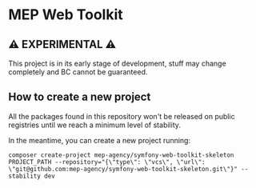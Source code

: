 # MEP Web Toolkit

## :warning: EXPERIMENTAL :warning:

This project is in its early stage of development, stuff may change completely
and BC cannot be guaranteed.

## How to create a new project

All the packages found in this repository won't be released on public
registries until we reach a minimum level of stability.

In the meantime, you can create a new project running:
```shell
composer create-project mep-agency/symfony-web-toolkit-skeleton PROJECT_PATH --repository="{\"type\": \"vcs\", \"url\": \"git@github.com:mep-agency/symfony-web-toolkit-skeleton.git\"}" --stability dev
```